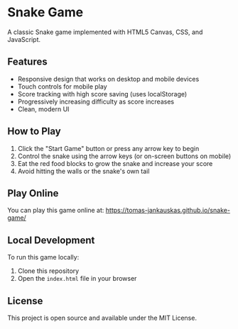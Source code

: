 # Snake Game

A classic Snake game implemented with HTML5 Canvas, CSS, and JavaScript.

## Features

- Responsive design that works on desktop and mobile devices
- Touch controls for mobile play
- Score tracking with high score saving (uses localStorage)
- Progressively increasing difficulty as score increases
- Clean, modern UI

## How to Play

1. Click the "Start Game" button or press any arrow key to begin
2. Control the snake using the arrow keys (or on-screen buttons on mobile)
3. Eat the red food blocks to grow the snake and increase your score
4. Avoid hitting the walls or the snake's own tail

## Play Online

You can play this game online at: https://tomas-jankauskas.github.io/snake-game/

## Local Development

To run this game locally:

1. Clone this repository
2. Open the `index.html` file in your browser

## License

This project is open source and available under the MIT License.